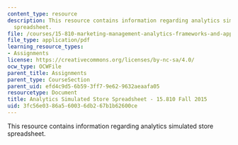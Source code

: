 ```yaml
---
content_type: resource
description: This resource contains information regarding analytics simulated store
  spreadsheet.
file: /courses/15-810-marketing-management-analytics-frameworks-and-applications-fall-2015/3fc56e0386a560036db267b1b62600ce_MIT15_810F15_AnaSim_Sheet.pdf
file_type: application/pdf
learning_resource_types:
- Assignments
license: https://creativecommons.org/licenses/by-nc-sa/4.0/
ocw_type: OCWFile
parent_title: Assignments
parent_type: CourseSection
parent_uid: efd4c9d5-6b59-3ff7-9e62-9632aeaafa05
resourcetype: Document
title: Analytics Simulated Store Spreadsheet - 15.810 Fall 2015
uid: 3fc56e03-86a5-6003-6db2-67b1b62600ce
---
```

This resource contains information regarding analytics simulated store spreadsheet.